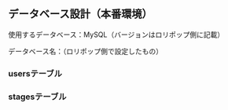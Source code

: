 ## データベース設計（本番環境）

使用するデータベース：MySQL（バージョンはロリポップ側に記載）

データベース名：（ロリポップ側で設定したもの）

### usersテーブル


### stagesテーブル
